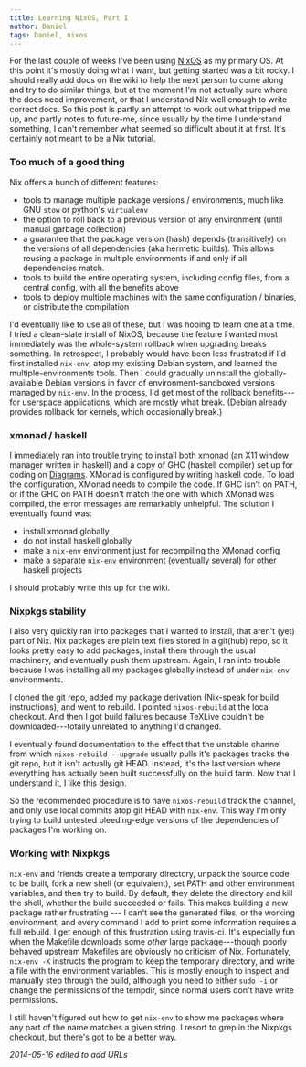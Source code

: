 ```yaml
---
title: Learning NixOS, Part I
author: Daniel
tags: Daniel, nixos
---
```

For the last couple of weeks I've been using [NixOS](http://nixos.org/) as my primary OS.  At this point it's mostly doing what I want, but getting started was a bit rocky.  I should really add docs on the wiki to help the next person to come along and try to do similar things, but at the moment I'm not actually sure where the docs need improvement, or that I understand Nix well enough to write correct docs.  So this post is partly an attempt to work out what tripped me up, and partly notes to future-me, since usually by the time I understand something, I can't remember what seemed so difficult about it at first.  It's certainly not meant to be a Nix tutorial.
 
### Too much of a good thing
 
Nix offers a bunch of different features\:

- tools to manage multiple package versions / environments, much like GNU `stow` or python's `virtualenv`
- the option to roll back to a previous version of any environment (until manual garbage collection)
- a guarantee that the package version (hash) depends (transitively) on the versions of all dependencies (aka hermetic builds).  This allows reusing a package in multiple environments if and only if all dependencies match.
- tools to build the entire operating system, including config files, from a central config, with all the benefits above
- tools to deploy multiple machines with the same configuration / binaries, or distribute the compilation
 
I'd eventually like to use all of these, but I was hoping to learn one at a time.  I tried a clean-slate install of NixOS, because the feature I wanted most immediately was the whole-system rollback when upgrading breaks something.  In retrospect, I probably would have been less frustrated if I'd first installed `nix-env`, atop my existing Debian system, and learned the multiple-environments tools.  Then I could gradually uninstall the globally-available Debian versions in favor of environment-sandboxed versions managed by `nix-env`.  In the process, I'd get most of the rollback benefits---for userspace applications, which are mostly what break.  (Debian already provides rollback for kernels, which occasionally break.)
 
### xmonad / haskell
 
I immediately ran into trouble trying to install both xmonad (an X11 window manager written in haskell) and a copy of GHC (haskell compiler) set up for coding on [Diagrams](http://projects.haskell.org/diagrams/).  XMonad is configured by writing haskell code.  To load the configuration, XMonad needs to compile the code.  If GHC isn't on PATH, or if the GHC on PATH doesn't match the one with which XMonad was compiled, the error messages are remarkably unhelpful.  The solution I eventually found was:

- install xmonad globally
- do not install haskell globally
- make a `nix-env` environment just for recompiling the XMonad config
- make a separate `nix-env` environment (eventually several) for other haskell projects
 
I should probably write this up for the wiki.
 
### Nixpkgs stability
 
I also very quickly ran into packages that I wanted to install, that aren't (yet) part of Nix.  Nix packages are plain text files stored in a git(hub) repo, so it looks pretty easy to add packages, install them through the usual machinery, and eventually push them upstream.  Again, I ran into trouble because I was installing all my packages globally instead of under `nix-env` environments.
 
I cloned the git repo, added my package derivation (Nix-speak for build instructions), and went to rebuild.  I pointed `nixos-rebuild` at the local checkout.  And then I got build failures because TeXLive couldn't be downloaded---totally unrelated to anything I'd changed.
 
I eventually found documentation to the effect that the unstable channel from which `nixos-rebuild --upgrade` usually pulls it's packages tracks the git repo, but it isn't actually git HEAD.  Instead, it's the last version where everything has actually been built successfully on the build farm.  Now that I understand it, I like this design.
 
So the recommended procedure is to have `nixos-rebuild` track the channel, and only use local commits atop git HEAD with `nix-env`.  This way I'm only trying to build untested bleeding-edge versions of the dependencies of packages I'm working on.
 
### Working with Nixpkgs
 
`nix-env` and friends create a temporary directory, unpack the source code to be built, fork a new shell (or equivalent), set PATH and other environment variables, and then try to build.  By default, they delete the directory and kill the shell, whether the build succeeded or fails.  This makes building a new package rather frustrating --- I can't see the generated files, or the working environment, and every command I add to print some information requires a full rebuild.  I get enough of this frustration using travis-ci.  It's especially fun when the Makefile downloads some *other* large package---though poorly behaved upstream Makefiles are obviously no criticism of Nix.  Fortunately, `nix-env -K` instructs the program to keep the temporary directory, and write a file with the environment variables.  This is mostly enough to inspect and manually step through the build, although you need to either `sudo -i` or change the permissions of the tempdir, since normal users don't have write permissions.
 
I still haven't figured out how to get `nix-env` to show me packages where any part of the name matches a given string.  I resort to grep in the Nixpkgs checkout, but there's got to be a better way.

_2014-05-16 edited to add URLs_
